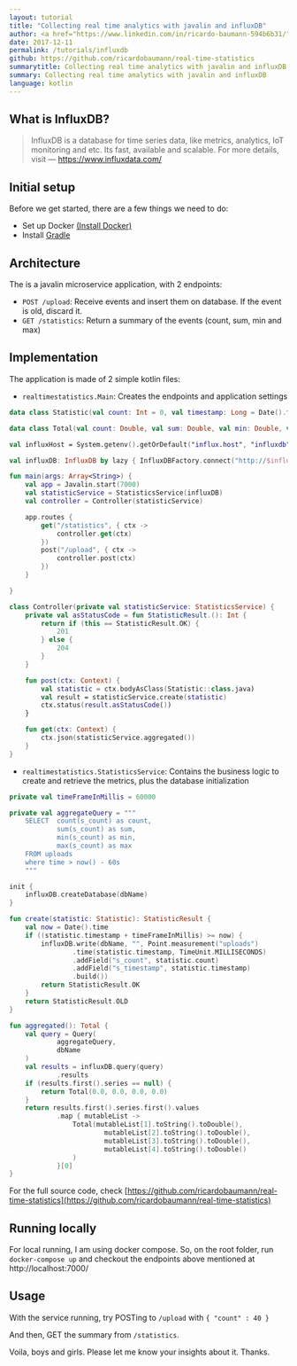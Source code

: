 ```yaml
---
layout: tutorial
title: "Collecting real time analytics with javalin and influxDB"
author: <a href="https://www.linkedin.com/in/ricardo-baumann-594b6b31/" target="_blank">Ricardo Baumann</a>
date: 2017-12-11
permalink: /tutorials/influxdb
github: https://github.com/ricardobaumann/real-time-statistics
summarytitle: Collecting real time analytics with javalin and influxDB
summary: Collecting real time analytics with javalin and influxDB
language: kotlin
---
```


## What is InfluxDB?
<blockquote>
    <p>
        InfluxDB is a database for time series data, like metrics, analytics, IoT monitoring and etc. Its fast, available and scalable. 
        For more details, visit 
        &mdash; <a href="https://www.influxdata.com/">https://www.influxdata.com/</a>
    </p>
</blockquote>

## Initial setup
Before we get started, there are a few things we need to do:

* Set up Docker [(Install Docker)](https://docs.docker.com/engine/installation/)
* Install [Gradle](https://docs.gradle.org/current/userguide/installation.html)

## Architecture
The is a javalin microservice application, with 2 endpoints:
- `POST /upload`: Receive events and insert them on database. If the event is old, discard it.
- `GET /statistics`: Return a summary of the events (count, sum, min and max)

## Implementation
The application is made of 2 simple kotlin files:
- `realtimestatistics.Main`: Creates the endpoints and application settings

```kotlin
data class Statistic(val count: Int = 0, val timestamp: Long = Date().time)

data class Total(val count: Double, val sum: Double, val min: Double, val max: Double)

val influxHost = System.getenv().getOrDefault("influx.host", "influxdb")!!

val influxDB: InfluxDB by lazy { InfluxDBFactory.connect("http://$influxHost:8086", "root", "root") }

fun main(args: Array<String>) {
    val app = Javalin.start(7000)
    val statisticService = StatisticsService(influxDB)
    val controller = Controller(statisticService)

    app.routes {
        get("/statistics", { ctx ->
            controller.get(ctx)
        })
        post("/upload", { ctx ->
            controller.post(ctx)
        })
    }

}

class Controller(private val statisticService: StatisticsService) {
    private val asStatusCode = fun StatisticResult.(): Int {
        return if (this == StatisticResult.OK) {
            201
        } else {
            204
        }
    }

    fun post(ctx: Context) {
        val statistic = ctx.bodyAsClass(Statistic::class.java)
        val result = statisticService.create(statistic)
        ctx.status(result.asStatusCode())
    }

    fun get(ctx: Context) {
        ctx.json(statisticService.aggregated())
    }
}
```
- `realtimestatistics.StatisticsService`: Contains the business logic to create and retrieve the metrics, plus the database initialization

```kotlin
private val timeFrameInMillis = 60000

private val aggregateQuery = """
    SELECT  count(s_count) as count,
            sum(s_count) as sum,
            min(s_count) as min,
            max(s_count) as max
    FROM uploads
    where time > now() - 60s
    """

init {
    influxDB.createDatabase(dbName)
}

fun create(statistic: Statistic): StatisticResult {
    val now = Date().time
    if ((statistic.timestamp + timeFrameInMillis) >= now) {
        influxDB.write(dbName, "", Point.measurement("uploads")
                .time(statistic.timestamp, TimeUnit.MILLISECONDS)
                .addField("s_count", statistic.count)
                .addField("s_timestamp", statistic.timestamp)
                .build())
        return StatisticResult.OK
    }
    return StatisticResult.OLD
}

fun aggregated(): Total {
    val query = Query(
            aggregateQuery,
            dbName
    )
    val results = influxDB.query(query)
            .results
    if (results.first().series == null) {
        return Total(0.0, 0.0, 0.0, 0.0)
    }
    return results.first().series.first().values
            .map { mutableList ->
                Total(mutableList[1].toString().toDouble(),
                        mutableList[2].toString().toDouble(),
                        mutableList[3].toString().toDouble(),
                        mutableList[4].toString().toDouble()
                )
            }[0]
}
```
For the full source code, check [https://github.com/ricardobaumann/real-time-statistics](https://github.com/ricardobaumann/real-time-statistics)
## Running locally
For local running, I am using docker compose. So, on the root folder, run
`docker-compose up`
and checkout the endpoints above mentioned at http://localhost:7000/

## Usage
With the service running, try POSTing to `/upload` with
`{
 	"count" : 40
}`

And then, GET the summary from `/statistics`. 

Voila, boys and girls. Please let me know your insights about it. Thanks.  
